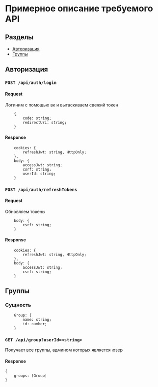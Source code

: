 # Примерное описание требуемого API

## Разделы
* [Авторизация](#авторизация)
* [Группы](#группы)

## Авторизация

### `POST /api/auth/login`
#### Request
Логиним с помощью вк и вытаскиваем свежий токен
```
    {
        code: string;
        redirectUri: string;
    }
```
#### Response
```
    cookies: {
        refreshJwt: string, HttpOnly;
    },
    body: {
        accessJwt: string;
        csrf: string;
        userId: string;
    }
```

### `POST /api/auth/refreshTokens`
#### Request
Обновляем токены
```
    body: {
        csrf: string;   
    }
```
#### Response
```
    cookies: {
        refreshJwt: string, HttpOnly;
    },
    body: {
        accessJwt: string;
        csrf: string;
    }
```

## Группы

### Сущность 
```
    Group: {
        name: string;
        id: number;
    }
```

### `GET /api/group?userId=<string>`
Получает все группы, админом которых является юзер
#### Response
```
{
    groups: [Group]
}
```
